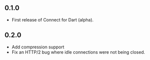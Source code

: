 ## 0.1.0

- First release of Connect for Dart (alpha).

## 0.2.0

- Add compression support
- Fix an HTTP/2 bug where idle connections were not being closed.